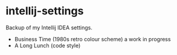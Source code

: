 # intellij-settings

Backup of my Intellij IDEA settings.

- Business Time (1980s retro colour scheme) a work in progress
- A Long Lunch (code style)
